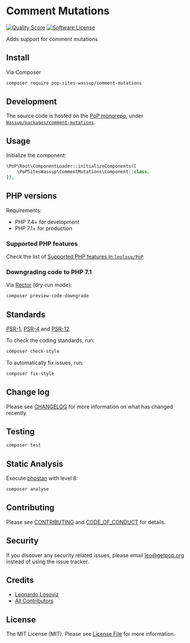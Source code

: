 # Comment Mutations

<!-- [![Build Status][ico-travis]][link-travis] -->
[![Quality Score][ico-code-quality]][link-code-quality]
[![Software License][ico-license]](LICENSE.md)

<!--
[![Latest Version on Packagist][ico-version]][link-packagist]
[![Coverage Status][ico-scrutinizer]][link-scrutinizer]
[![Total Downloads][ico-downloads]][link-downloads]
-->

Adds support for comment mutations

## Install

Via Composer

``` bash
composer require pop-sites-wassup/comment-mutations
```

## Development

The source code is hosted on the [PoP monorepo](https://github.com/leoloso/PoP), under [`Wassup/packages/comment-mutations`](https://github.com/leoloso/PoP/tree/master/layers/Wassup/packages/comment-mutations).

## Usage

Initialize the component:

``` php
\PoP\Root\ComponentLoader::initializeComponents([
    \PoPSitesWassup\CommentMutations\Component::class,
]);
```

## PHP versions

Requirements:

- PHP 7.4+ for development
- PHP 7.1+ for production

### Supported PHP features

Check the list of [Supported PHP features in `leoloso/PoP`](https://github.com/leoloso/PoP/#supported-php-features)

### Downgrading code to PHP 7.1

Via [Rector](https://github.com/rectorphp/rector) (dry-run mode):

```bash
composer preview-code-downgrade
```

## Standards

[PSR-1](https://www.php-fig.org/psr/psr-1), [PSR-4](https://www.php-fig.org/psr/psr-4) and [PSR-12](https://www.php-fig.org/psr/psr-12).

To check the coding standards, run:

``` bash
composer check-style
```

To automatically fix issues, run:

``` bash
composer fix-style
```

## Change log

Please see [CHANGELOG](CHANGELOG.md) for more information on what has changed recently.

## Testing

``` bash
composer test
```

## Static Analysis

Execute [phpstan](https://github.com/phpstan/phpstan) with level 8:

``` bash
composer analyse
```

## Contributing

Please see [CONTRIBUTING](CONTRIBUTING.md) and [CODE_OF_CONDUCT](CODE_OF_CONDUCT.md) for details.

## Security

If you discover any security related issues, please email leo@getpop.org instead of using the issue tracker.

## Credits

- [Leonardo Losoviz][link-author]
- [All Contributors][link-contributors]

## License

The MIT License (MIT). Please see [License File](LICENSE.md) for more information.

[ico-version]: https://img.shields.io/packagist/v/pop-sites-wassup/comment-mutations.svg?style=flat-square
[ico-license]: https://img.shields.io/badge/license-MIT-brightgreen.svg?style=flat-square
[ico-travis]: https://img.shields.io/travis/pop-sites-wassup/comment-mutations/master.svg?style=flat-square
[ico-scrutinizer]: https://img.shields.io/scrutinizer/coverage/g/pop-sites-wassup/comment-mutations.svg?style=flat-square
[ico-code-quality]: https://img.shields.io/scrutinizer/g/pop-sites-wassup/comment-mutations.svg?style=flat-square
[ico-downloads]: https://img.shields.io/packagist/dt/pop-sites-wassup/comment-mutations.svg?style=flat-square

[link-packagist]: https://packagist.org/packages/pop-sites-wassup/comment-mutations
[link-travis]: https://travis-ci.org/pop-sites-wassup/comment-mutations
[link-scrutinizer]: https://scrutinizer-ci.com/g/pop-sites-wassup/comment-mutations/code-structure
[link-code-quality]: https://scrutinizer-ci.com/g/pop-sites-wassup/comment-mutations
[link-downloads]: https://packagist.org/packages/pop-sites-wassup/comment-mutations
[link-author]: https://github.com/leoloso
[link-contributors]: ../../../../../../contributors
